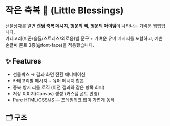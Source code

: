 # 작은 축복 🎁 (Little Blessings)

선물상자를 열면 **랜덤 축복 메시지**, **행운의 색**, **행운의 아이템**이 나타나는 가벼운 웹앱입니다.  
카테고리(피곤/슬픔/스트레스/외로움)별 문구 + 가벼운 유머 메시지를 포함하고, 예쁜 손글씨 폰트 3종(@font-face)을 적용했습니다.

## ✨ Features
- 선물박스 → 결과 화면 전환 애니메이션
- 카테고리별 메시지 + 유머 메시지 합본
- 중복 방지 리롤 로직 (이전 결과와 같은 항목 회피)
- 저장 이미지(Canvas) 생성 (커스텀 폰트 반영)
- Pure HTML/CSS/JS — 프레임워크 없이 가볍게 동작

## 🗂 구조
